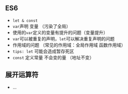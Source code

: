## ES6
- `let & const`
- `var`声明 变量 （污染了全局）
- 使用的`var`定义的变量有提升的问题（变量提升）
- `var`可以被重复的声明，`let`可以解决重复声明的问题
- 作用域的问题 （常见的作用域：全局作用域 函数作用域）
- `tips: let` 可能会造成暂存死区
- `const` 定义常量  不会变的量 （地址不变）

## 展开运算符
- ...